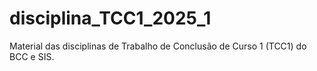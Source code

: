 # disciplina_TCC1_2025_1
Material das disciplinas de Trabalho de Conclusão de Curso 1 (TCC1) do BCC e SIS.
